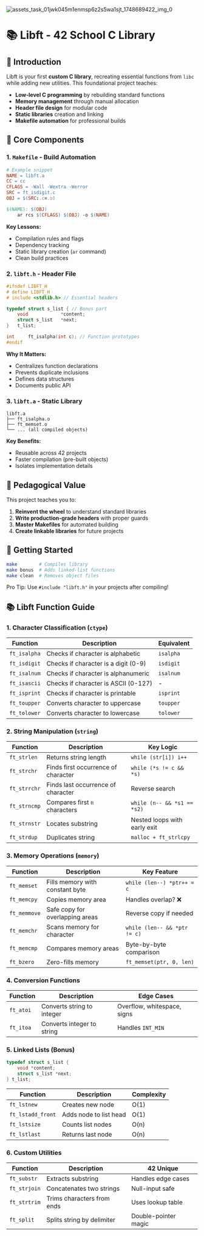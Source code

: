 ![assets_task_01jwk045m1enmsp6z2s5wa1sjt_1748689422_img_0](https://github.com/user-attachments/assets/40cc7ebd-82d0-4b51-a188-148858f41afa)

# 📚 Libft - 42 School C Library

## 🎯 Introduction
Libft is your first **custom C library**, recreating essential functions from `libc` while adding new utilities. This foundational project teaches:
- **Low-level C programming** by rebuilding standard functions
- **Memory management** through manual allocation
- **Header file design** for modular code
- **Static libraries** creation and linking
- **Makefile automation** for professional builds

## 🔧 Core Components

### 1. `Makefile` - Build Automation
```makefile
# Example snippet
NAME = libft.a
CC = cc
CFLAGS = -Wall -Wextra -Werror
SRC = ft_isdigit.c
OBJ = $(SRC:.c=.o)

$(NAME): $(OBJ)
	ar rcs $(CFLAGS) $(OBJ) -o $(NAME) 
```
**Key Lessons:**
- Compilation rules and flags
- Dependency tracking
- Static library creation (`ar` command)
- Clean build practices

### 2. `libft.h` - Header File
```c
#ifndef LIBFT_H
# define LIBFT_H
# include <stdlib.h> // Essential headers

typedef struct s_list { // Bonus part
	void			*content;
	struct s_list	*next;
}	t_list;

int		ft_isalpha(int c); // Function prototypes
#endif
```
**Why It Matters:**
- Centralizes function declarations
- Prevents duplicate inclusions
- Defines data structures
- Documents public API

### 3. `libft.a` - Static Library
```
libft.a
├── ft_isalpha.o
├── ft_memset.o
└── ... (all compiled objects)
```
**Key Benefits:**
- Reusable across 42 projects
- Faster compilation (pre-built objects)
- Isolates implementation details

## 🧠 Pedagogical Value
This project teaches you to:
1. **Reinvent the wheel** to understand standard libraries
2. **Write production-grade headers** with proper guards
3. **Master Makefiles** for automated building
4. **Create linkable libraries** for future projects

## 🚀 Getting Started
```bash
make        # Compiles library
make bonus  # Adds linked-list functions
make clean  # Removes object files
```

Pro Tip: Use `#include "libft.h"` in your projects after compiling!

## 📚 Libft Function Guide

### **1. Character Classification (`ctype`)**
| Function | Description | Equivalent |
|----------|-------------|------------|
| `ft_isalpha` | Checks if character is alphabetic | `isalpha` |
| `ft_isdigit` | Checks if character is a digit (0-9) | `isdigit` |
| `ft_isalnum` | Checks if character is alphanumeric | `isalnum` |
| `ft_isascii` | Checks if character is ASCII (0-127) | - |
| `ft_isprint` | Checks if character is printable | `isprint` |
| `ft_toupper` | Converts character to uppercase | `toupper` |
| `ft_tolower` | Converts character to lowercase | `tolower` |

### **2. String Manipulation (`string`)**
| Function | Description | Key Logic |
|----------|-------------|-----------|
| `ft_strlen` | Returns string length | `while (str[i]) i++` |
| `ft_strchr` | Finds first occurrence of character | `while (*s != c && *s)` |
| `ft_strrchr` | Finds last occurrence of character | Reverse search |
| `ft_strncmp` | Compares first `n` characters | `while (n-- && *s1 == *s2)` |
| `ft_strnstr` | Locates substring | Nested loops with early exit |
| `ft_strdup` | Duplicates string | `malloc + ft_strlcpy` |

### **3. Memory Operations (`memory`)**
| Function | Description | Key Feature |
|----------|-------------|-------------|
| `ft_memset` | Fills memory with constant byte | `while (len--) *ptr++ = c` |
| `ft_memcpy` | Copies memory area | Handles overlap? ❌ |
| `ft_memmove` | Safe copy for overlapping areas | Reverse copy if needed |
| `ft_memchr` | Scans memory for character | `while (len-- && *ptr != c)` |
| `ft_memcmp` | Compares memory areas | Byte-by-byte comparison |
| `ft_bzero` | Zero-fills memory | `ft_memset(ptr, 0, len)` |

### **4. Conversion Functions**
| Function | Description | Edge Cases |
|----------|-------------|------------|
| `ft_atoi` | Converts string to integer | Overflow, whitespace, signs |
| `ft_itoa` | Converts integer to string | Handles `INT_MIN` |

### **5. Linked Lists (Bonus)**
```c
typedef struct s_list {
    void *content;
    struct s_list *next;
} t_list;
```
| Function | Description | Complexity |
|----------|-------------|------------|
| `ft_lstnew` | Creates new node | O(1) |
| `ft_lstadd_front` | Adds node to list head | O(1) |
| `ft_lstsize` | Counts list nodes | O(n) |
| `ft_lstlast` | Returns last node | O(n) |

### **6. Custom Utilities**
| Function | Description | 42 Unique |
|----------|-------------|-----------|
| `ft_substr` | Extracts substring | Handles edge cases |
| `ft_strjoin` | Concatenates two strings | Null-input safe |
| `ft_strtrim` | Trims characters from ends | Uses lookup table |
| `ft_split` | Splits string by delimiter | Double-pointer magic |


